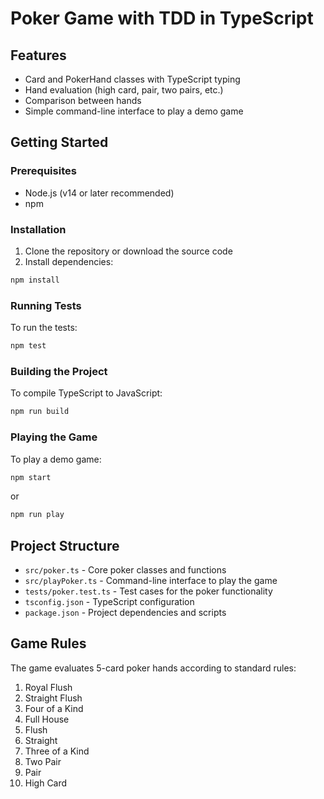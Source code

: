 # Poker Game with TDD in TypeScript

## Features

- Card and PokerHand classes with TypeScript typing
- Hand evaluation (high card, pair, two pairs, etc.)
- Comparison between hands
- Simple command-line interface to play a demo game

## Getting Started

### Prerequisites

- Node.js (v14 or later recommended)
- npm

### Installation

1. Clone the repository or download the source code
2. Install dependencies:

```bash
npm install
```

### Running Tests

To run the tests:

```bash
npm test
```

### Building the Project

To compile TypeScript to JavaScript:

```bash
npm run build
```

### Playing the Game

To play a demo game:

```bash
npm start
```

or

```bash
npm run play
```

## Project Structure

- `src/poker.ts` - Core poker classes and functions
- `src/playPoker.ts` - Command-line interface to play the game
- `tests/poker.test.ts` - Test cases for the poker functionality
- `tsconfig.json` - TypeScript configuration
- `package.json` - Project dependencies and scripts

## Game Rules

The game evaluates 5-card poker hands according to standard rules:

1. Royal Flush
2. Straight Flush
3. Four of a Kind
4. Full House
5. Flush
6. Straight
7. Three of a Kind
8. Two Pair
9. Pair
10. High Card
